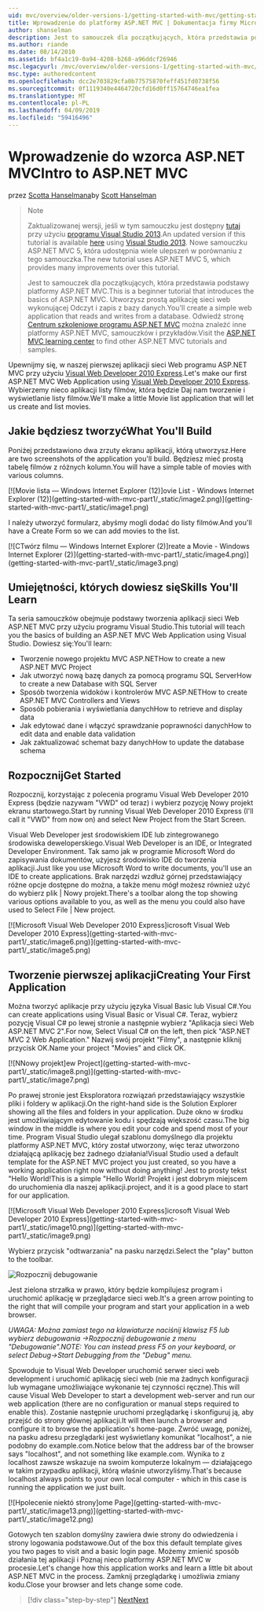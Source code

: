 ```yaml
---
uid: mvc/overview/older-versions-1/getting-started-with-mvc/getting-started-with-mvc-part1
title: Wprowadzenie do platformy ASP.NET MVC | Dokumentacja firmy Microsoft
author: shanselman
description: Jest to samouczek dla początkujących, która przedstawia podstawy platformy ASP.NET MVC. Utwórz prostą aplikację sieci web wykonującej Odczyt i zapis z bazy danych.
ms.author: riande
ms.date: 08/14/2010
ms.assetid: bf4a1c19-0a94-4208-b268-a96ddcf26946
msc.legacyurl: /mvc/overview/older-versions-1/getting-started-with-mvc/getting-started-with-mvc-part1
msc.type: authoredcontent
ms.openlocfilehash: dcc2e703829cfa0b77575870feff451fd0738f56
ms.sourcegitcommit: 0f1119340e4464720cfd16d0ff15764746ea1fea
ms.translationtype: MT
ms.contentlocale: pl-PL
ms.lasthandoff: 04/09/2019
ms.locfileid: "59416496"
---
```

# <a name="intro-to-aspnet-mvc"></a><span data-ttu-id="742bd-104">Wprowadzenie do wzorca ASP.NET MVC</span><span class="sxs-lookup"><span data-stu-id="742bd-104">Intro to ASP.NET MVC</span></span>

<span data-ttu-id="742bd-105">przez [Scotta Hanselmana](https://github.com/shanselman)</span><span class="sxs-lookup"><span data-stu-id="742bd-105">by [Scott Hanselman](https://github.com/shanselman)</span></span>

> > [!NOTE]
> > <span data-ttu-id="742bd-106">Zaktualizowanej wersji, jeśli w tym samouczku jest dostępny [tutaj](../../getting-started/introduction/getting-started.md) przy użyciu [programu Visual Studio 2013](https://my.visualstudio.com/Downloads?q=visual%20studio%202013).</span><span class="sxs-lookup"><span data-stu-id="742bd-106">An updated version if this tutorial is available [here](../../getting-started/introduction/getting-started.md) using [Visual Studio 2013](https://my.visualstudio.com/Downloads?q=visual%20studio%202013).</span></span> <span data-ttu-id="742bd-107">Nowe samouczku ASP.NET MVC 5, która udostępnia wiele ulepszeń w porównaniu z tego samouczka.</span><span class="sxs-lookup"><span data-stu-id="742bd-107">The new tutorial uses ASP.NET MVC 5, which provides many improvements over this tutorial.</span></span>
>
>
> <span data-ttu-id="742bd-108">Jest to samouczek dla początkujących, która przedstawia podstawy platformy ASP.NET MVC.</span><span class="sxs-lookup"><span data-stu-id="742bd-108">This is a beginner tutorial that introduces the basics of ASP.NET MVC.</span></span> <span data-ttu-id="742bd-109">Utworzysz prostą aplikację sieci web wykonującej Odczyt i zapis z bazy danych.</span><span class="sxs-lookup"><span data-stu-id="742bd-109">You'll create a simple web application that reads and writes from a database.</span></span> <span data-ttu-id="742bd-110">Odwiedź stronę [Centrum szkoleniowe programu ASP.NET MVC](../../../index.md) można znaleźć inne platformy ASP.NET MVC, samouczków i przykładów.</span><span class="sxs-lookup"><span data-stu-id="742bd-110">Visit the [ASP.NET MVC learning center](../../../index.md) to find other ASP.NET MVC tutorials and samples.</span></span>


<span data-ttu-id="742bd-111">Upewnijmy się, w naszej pierwszej aplikacji sieci Web programu ASP.NET MVC przy użyciu [Visual Web Developer 2010 Express](https://www.microsoft.com/express/Web/).</span><span class="sxs-lookup"><span data-stu-id="742bd-111">Let's make our first ASP.NET MVC Web Application using [Visual Web Developer 2010 Express](https://www.microsoft.com/express/Web/).</span></span> <span data-ttu-id="742bd-112">Wybierzemy nieco aplikacji listy filmów, która będzie Daj nam tworzenie i wyświetlanie listy filmów.</span><span class="sxs-lookup"><span data-stu-id="742bd-112">We'll make a little Movie list application that will let us create and list movies.</span></span>

## <a name="what-youll-build"></a><span data-ttu-id="742bd-113">Jakie będziesz tworzyć</span><span class="sxs-lookup"><span data-stu-id="742bd-113">What You'll Build</span></span>

<span data-ttu-id="742bd-114">Poniżej przedstawiono dwa zrzuty ekranu aplikacji, którą utworzysz.</span><span class="sxs-lookup"><span data-stu-id="742bd-114">Here are two screenshots of the application you'll build.</span></span> <span data-ttu-id="742bd-115">Będziesz mieć prostą tabelę filmów z różnych kolumn.</span><span class="sxs-lookup"><span data-stu-id="742bd-115">You will have a simple table of movies with various columns.</span></span>

[![M<span data-ttu-id="742bd-116">ovie lista — Windows Internet Explorer (12)]</span><span class="sxs-lookup"><span data-stu-id="742bd-116">ovie List - Windows Internet Explorer (12)]</span></span>(getting-started-with-mvc-part1/_static/image2.png)](getting-started-with-mvc-part1/_static/image1.png)

<span data-ttu-id="742bd-117">I należy utworzyć formularz, abyśmy mogli dodać do listy filmów.</span><span class="sxs-lookup"><span data-stu-id="742bd-117">And you'll have a Create Form so we can add movies to the list.</span></span>

[![C<span data-ttu-id="742bd-118">Twórz filmu — Windows Internet Explorer (2)]</span><span class="sxs-lookup"><span data-stu-id="742bd-118">reate a Movie - Windows Internet Explorer (2)]</span></span>(getting-started-with-mvc-part1/_static/image4.png)](getting-started-with-mvc-part1/_static/image3.png)

## <a name="skills-youll-learn"></a><span data-ttu-id="742bd-119">Umiejętności, których dowiesz się</span><span class="sxs-lookup"><span data-stu-id="742bd-119">Skills You'll Learn</span></span>

<span data-ttu-id="742bd-120">Ta seria samouczków obejmuje podstawy tworzenia aplikacji sieci Web ASP.NET MVC przy użyciu programu Visual Studio.</span><span class="sxs-lookup"><span data-stu-id="742bd-120">This tutorial will teach you the basics of building an ASP.NET MVC Web Application using Visual Studio.</span></span> <span data-ttu-id="742bd-121">Dowiesz się:</span><span class="sxs-lookup"><span data-stu-id="742bd-121">You'll learn:</span></span>

- <span data-ttu-id="742bd-122">Tworzenie nowego projektu MVC ASP.NET</span><span class="sxs-lookup"><span data-stu-id="742bd-122">How to create a new ASP.NET MVC Project</span></span>
- <span data-ttu-id="742bd-123">Jak utworzyć nową bazę danych za pomocą programu SQL Server</span><span class="sxs-lookup"><span data-stu-id="742bd-123">How to create a new Database with SQL Server</span></span>
- <span data-ttu-id="742bd-124">Sposób tworzenia widoków i kontrolerów MVC ASP.NET</span><span class="sxs-lookup"><span data-stu-id="742bd-124">How to create ASP.NET MVC Controllers and Views</span></span>
- <span data-ttu-id="742bd-125">Sposób pobierania i wyświetlania danych</span><span class="sxs-lookup"><span data-stu-id="742bd-125">How to retrieve and display data</span></span>
- <span data-ttu-id="742bd-126">Jak edytować dane i włączyć sprawdzanie poprawności danych</span><span class="sxs-lookup"><span data-stu-id="742bd-126">How to edit data and enable data validation</span></span>
- <span data-ttu-id="742bd-127">Jak zaktualizować schemat bazy danych</span><span class="sxs-lookup"><span data-stu-id="742bd-127">How to update the database schema</span></span>

## <a name="get-started"></a><span data-ttu-id="742bd-128">Rozpocznij</span><span class="sxs-lookup"><span data-stu-id="742bd-128">Get Started</span></span>

<span data-ttu-id="742bd-129">Rozpocznij, korzystając z polecenia programu Visual Web Developer 2010 Express (będzie nazywam "VWD" od teraz) i wybierz pozycję Nowy projekt ekranu startowego.</span><span class="sxs-lookup"><span data-stu-id="742bd-129">Start by running Visual Web Developer 2010 Express (I'll call it "VWD" from now on) and select New Project from the Start Screen.</span></span>

<span data-ttu-id="742bd-130">Visual Web Developer jest środowiskiem IDE lub zintegrowanego środowiska deweloperskiego.</span><span class="sxs-lookup"><span data-stu-id="742bd-130">Visual Web Developer is an IDE, or Integrated Developer Environment.</span></span> <span data-ttu-id="742bd-131">Tak samo jak w programie Microsoft Word do zapisywania dokumentów, użyjesz środowisko IDE do tworzenia aplikacji.</span><span class="sxs-lookup"><span data-stu-id="742bd-131">Just like you use Microsoft Word to write documents, you'll use an IDE to create applications.</span></span> <span data-ttu-id="742bd-132">Brak narzędzi wzdłuż górnej przedstawiający różne opcje dostępne do można, a także menu mógł możesz również użyć do wybierz plik | Nowy projekt.</span><span class="sxs-lookup"><span data-stu-id="742bd-132">There's a toolbar along the top showing various options available to you, as well as the menu you could also have used to Select File | New project.</span></span>

[![M<span data-ttu-id="742bd-133">icrosoft Visual Web Developer 2010 Express]</span><span class="sxs-lookup"><span data-stu-id="742bd-133">icrosoft Visual Web Developer 2010 Express]</span></span>(getting-started-with-mvc-part1/_static/image6.png)](getting-started-with-mvc-part1/_static/image5.png)

## <a name="creating-your-first-application"></a><span data-ttu-id="742bd-134">Tworzenie pierwszej aplikacji</span><span class="sxs-lookup"><span data-stu-id="742bd-134">Creating Your First Application</span></span>

<span data-ttu-id="742bd-135">Można tworzyć aplikacje przy użyciu języka Visual Basic lub Visual C#.</span><span class="sxs-lookup"><span data-stu-id="742bd-135">You can create applications using Visual Basic or Visual C#.</span></span> <span data-ttu-id="742bd-136">Teraz, wybierz pozycję Visual C# po lewej stronie a następnie wybierz "Aplikacja sieci Web ASP.NET MVC 2".</span><span class="sxs-lookup"><span data-stu-id="742bd-136">For now, Select Visual C# on the left, then pick "ASP.NET MVC 2 Web Application."</span></span> <span data-ttu-id="742bd-137">Nazwij swój projekt "Filmy", a następnie kliknij przycisk OK.</span><span class="sxs-lookup"><span data-stu-id="742bd-137">Name your project "Movies" and click OK.</span></span>

[![N<span data-ttu-id="742bd-138">Nowy projekt]</span><span class="sxs-lookup"><span data-stu-id="742bd-138">ew Project]</span></span>(getting-started-with-mvc-part1/_static/image8.png)](getting-started-with-mvc-part1/_static/image7.png)

<span data-ttu-id="742bd-139">Po prawej stronie jest Eksploratora rozwiązań przedstawiający wszystkie pliki i foldery w aplikacji.</span><span class="sxs-lookup"><span data-stu-id="742bd-139">On the right-hand side is the Solution Explorer showing all the files and folders in your application.</span></span> <span data-ttu-id="742bd-140">Duże okno w środku jest umożliwiającym edytowanie kodu i spędzają większość czasu.</span><span class="sxs-lookup"><span data-stu-id="742bd-140">The big window in the middle is where you edit your code and spend most of your time.</span></span> <span data-ttu-id="742bd-141">Program Visual Studio ulegał szablonu domyślnego dla projektu platformy ASP.NET MVC, który został utworzony, więc teraz utworzono działającą aplikację bez żadnego działania!</span><span class="sxs-lookup"><span data-stu-id="742bd-141">Visual Studio used a default template for the ASP.NET MVC project you just created, so you have a working application right now without doing anything!</span></span> <span data-ttu-id="742bd-142">Jest to prosty tekst "Hello World!</span><span class="sxs-lookup"><span data-stu-id="742bd-142">This is a simple "Hello World!</span></span> <span data-ttu-id="742bd-143">Projekt i jest dobrym miejscem do uruchomienia dla naszej aplikacji.</span><span class="sxs-lookup"><span data-stu-id="742bd-143">project, and it is a good place to start for our application.</span></span>

[![M<span data-ttu-id="742bd-144">icrosoft Visual Web Developer 2010 Express]</span><span class="sxs-lookup"><span data-stu-id="742bd-144">icrosoft Visual Web Developer 2010 Express]</span></span>(getting-started-with-mvc-part1/_static/image10.png)](getting-started-with-mvc-part1/_static/image9.png)

<span data-ttu-id="742bd-145">Wybierz przycisk "odtwarzania" na pasku narzędzi.</span><span class="sxs-lookup"><span data-stu-id="742bd-145">Select the "play" button to the toolbar.</span></span>

![Rozpocznij debugowanie](getting-started-with-mvc-part1/_static/image11.png)

<span data-ttu-id="742bd-147">Jest zielona strzałka w prawo, który będzie kompilujesz program i uruchomić aplikację w przeglądarce sieci web.</span><span class="sxs-lookup"><span data-stu-id="742bd-147">It's a green arrow pointing to the right that will compile your program and start your application in a web browser.</span></span>

*<span data-ttu-id="742bd-148">UWAGA: Można zamiast tego na klawiaturze naciśnij klawisz F5 lub wybierz debugowania -&gt;Rozpocznij debugowanie z menu "Debugowanie".</span><span class="sxs-lookup"><span data-stu-id="742bd-148">NOTE: You can instead press F5 on your keyboard, or select Debug-&gt;Start Debugging from the "Debug" menu.</span></span>*

<span data-ttu-id="742bd-149">Spowoduje to Visual Web Developer uruchomić serwer sieci web development i uruchomić aplikację sieci web (nie ma żadnych konfiguracji lub wymagane umożliwiające wykonanie tej czynności ręczne).</span><span class="sxs-lookup"><span data-stu-id="742bd-149">This will cause Visual Web Developer to start a development web-server and run our web application (there are no configuration or manual steps required to enable this).</span></span> <span data-ttu-id="742bd-150">Zostanie następnie uruchomi przeglądarkę i skonfiguruj ją, aby przejść do strony głównej aplikacji.</span><span class="sxs-lookup"><span data-stu-id="742bd-150">It will then launch a browser and configure it to browse the application's home-page.</span></span> <span data-ttu-id="742bd-151">Zwróć uwagę, poniżej, na pasku adresu przeglądarki jest wyświetlany komunikat "localhost", a nie podobny do example.com.</span><span class="sxs-lookup"><span data-stu-id="742bd-151">Notice below that the address bar of the browser says "localhost", and not something like example.com.</span></span> <span data-ttu-id="742bd-152">Wynika to z localhost zawsze wskazuje na swoim komputerze lokalnym — działającego w takim przypadku aplikacji, którą właśnie utworzyliśmy.</span><span class="sxs-lookup"><span data-stu-id="742bd-152">That's because localhost always points to your own local computer - which in this case is running the application we just built.</span></span>

[![H<span data-ttu-id="742bd-153">polecenie niektó strony]</span><span class="sxs-lookup"><span data-stu-id="742bd-153">ome Page]</span></span>(getting-started-with-mvc-part1/_static/image13.png)](getting-started-with-mvc-part1/_static/image12.png)

<span data-ttu-id="742bd-154">Gotowych ten szablon domyślny zawiera dwie strony do odwiedzenia i strony logowania podstawowe.</span><span class="sxs-lookup"><span data-stu-id="742bd-154">Out of the box this default template gives you two pages to visit and a basic login page.</span></span> <span data-ttu-id="742bd-155">Możemy zmienić sposób działania tej aplikacji i Poznaj nieco platformy ASP.NET MVC w procesie.</span><span class="sxs-lookup"><span data-stu-id="742bd-155">Let's change how this application works and learn a little bit about ASP.NET MVC in the process.</span></span> <span data-ttu-id="742bd-156">Zamknij przeglądarkę i umożliwia zmiany kodu.</span><span class="sxs-lookup"><span data-stu-id="742bd-156">Close your browser and lets change some code.</span></span>

> [!div class="step-by-step"]
> [<span data-ttu-id="742bd-157">Next</span><span class="sxs-lookup"><span data-stu-id="742bd-157">Next</span></span>](getting-started-with-mvc-part2.md)
